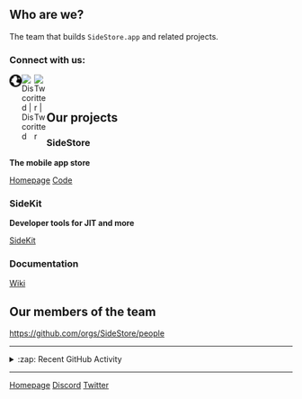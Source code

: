 <!-- 
Docs: How to use GitHub README and actions to auto-generate embedded content.
https://github.com/anuraghazra/github-readme-stats
https://www.youtube.com/watch?v=n6d4KHSKqGk
https://github.com/rahuldkjain/github-profile-readme-generator
 -->

## Who are we?

The team that builds `SideStore.app` and related projects.

### Connect with us:

<!--
[![Website](https://img.shields.io/website?label=sidestore.io&style=for-the-badge&url=https://sidestore.io)](https://sidestore.io)
[![Twitter Follow](https://img.shields.io/twitter/follow/sidestore_io?color=1DA1F2&logo=twitter&style=for-the-badge)](https://twitter.com/intent/follow?original_referer=https%3A%2F%2Fgithub.com%2Fsidestore&screen_name=sidestore)
[![GitHub Followers](https://img.shields.io/github/followers/sidestore?style=for-the-badge)]()
[![GitHub Sponsors](https://img.shields.io/github/sponsors/sidestore?style=for-the-badge
)]() 
-->

[<img align="left" alt="sidestore.io" width="22px" src="https://raw.githubusercontent.com/iconic/open-iconic/master/svg/globe.svg" />][website]
[<img align="left" alt="Discord | Discord" width="22px" src="https://cdn.jsdelivr.net/npm/simple-icons@v3/icons/discord.svg" />][discord]
[<img align="left" alt="Twitter | Twitter" width="22px" src="https://cdn.jsdelivr.net/npm/simple-icons@v3/icons/twitter.svg" />][twitter]

<br />
<br />

## Our projects

### SideStore

__The mobile app store__

[Homepage][website]
[Code][git.sidestore]

### SideKit

__Developer tools for JIT and more__

[SideKit][git.sidekit]

### Documentation

[Wiki][wiki]

## Our members of the team

https://github.com/orgs/SideStore/people

---

<details>
  <summary>:zap: Recent GitHub Activity</summary>

<!--START_SECTION:activity-->
1. 💪 Opened PR [#75](https://github.com/SideStore/SideStore-Docs/pull/75) in [SideStore/SideStore-Docs](https://github.com/SideStore/SideStore-Docs)
2. ❌ Closed PR [#72](https://github.com/SideStore/SideStore-Docs/pull/72) in [SideStore/SideStore-Docs](https://github.com/SideStore/SideStore-Docs)
3. 🗣 Commented on [#68](https://github.com/SideStore/SideStore-Docs/issues/68) in [SideStore/SideStore-Docs](https://github.com/SideStore/SideStore-Docs)
4. 💪 Opened PR [#74](https://github.com/SideStore/SideStore-Docs/pull/74) in [SideStore/SideStore-Docs](https://github.com/SideStore/SideStore-Docs)
5. 🗣 Commented on [#968](https://github.com/SideStore/SideStore/issues/968) in [SideStore/SideStore](https://github.com/SideStore/SideStore)
6. 💪 Opened PR [#73](https://github.com/SideStore/SideStore-Docs/pull/73) in [SideStore/SideStore-Docs](https://github.com/SideStore/SideStore-Docs)
7. 💪 Opened PR [#72](https://github.com/SideStore/SideStore-Docs/pull/72) in [SideStore/SideStore-Docs](https://github.com/SideStore/SideStore-Docs)
8. 🎉 Merged PR [#71](https://github.com/SideStore/SideStore-Docs/pull/71) in [SideStore/SideStore-Docs](https://github.com/SideStore/SideStore-Docs)
9. 🎉 Merged PR [#69](https://github.com/SideStore/SideStore-Docs/pull/69) in [SideStore/SideStore-Docs](https://github.com/SideStore/SideStore-Docs)
10. 💪 Opened PR [#71](https://github.com/SideStore/SideStore-Docs/pull/71) in [SideStore/SideStore-Docs](https://github.com/SideStore/SideStore-Docs)
11. 🎉 Merged PR [#70](https://github.com/SideStore/SideStore-Docs/pull/70) in [SideStore/SideStore-Docs](https://github.com/SideStore/SideStore-Docs)
12. 💪 Opened PR [#70](https://github.com/SideStore/SideStore-Docs/pull/70) in [SideStore/SideStore-Docs](https://github.com/SideStore/SideStore-Docs)
13. 💪 Opened PR [#24](https://github.com/SideStore/apple-private-apis/pull/24) in [SideStore/apple-private-apis](https://github.com/SideStore/apple-private-apis)
14. 💪 Opened PR [#69](https://github.com/SideStore/SideStore-Docs/pull/69) in [SideStore/SideStore-Docs](https://github.com/SideStore/SideStore-Docs)
15. 💪 Opened PR [#68](https://github.com/SideStore/SideStore-Docs/pull/68) in [SideStore/SideStore-Docs](https://github.com/SideStore/SideStore-Docs)
16. 🎉 Merged PR [#67](https://github.com/SideStore/SideStore-Docs/pull/67) in [SideStore/SideStore-Docs](https://github.com/SideStore/SideStore-Docs)
17. 💪 Opened PR [#67](https://github.com/SideStore/SideStore-Docs/pull/67) in [SideStore/SideStore-Docs](https://github.com/SideStore/SideStore-Docs)
18. 🎉 Merged PR [#66](https://github.com/SideStore/SideStore-Docs/pull/66) in [SideStore/SideStore-Docs](https://github.com/SideStore/SideStore-Docs)
19. 💪 Opened PR [#66](https://github.com/SideStore/SideStore-Docs/pull/66) in [SideStore/SideStore-Docs](https://github.com/SideStore/SideStore-Docs)
20. 🗣 Commented on [#978](https://github.com/SideStore/SideStore/issues/978) in [SideStore/SideStore](https://github.com/SideStore/SideStore)
<!--END_SECTION:activity-->

</details>

---

[Homepage][patreon] [Discord][discord] [Twitter][twitter]

<!--
- [Patreon][patreon]
- [OpenCollective][opencollective]
- [YouTube][youtube]
-->

[website]: https://sidestore.io
[wiki]: https://wiki.sidestore.io
[twitter]: https://twitter.com/sidestore_io
[discord]: https://discord.gg/sidestore-949183273383395328
[youtube]: https://youtube.com/TODO
[patreon]: https://www.patreon.com/SideStore
[opencollective]: https://opencollective.com/TODO
[git.sidestore]: https://github.com/SideStore/SideStore/
[git.sidekit]: https://github.com/SideStore/SideKit

